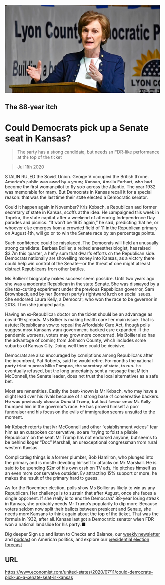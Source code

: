 ![](./images/20200711_USP005_0.jpg)

## The 88-year itch

# Could Democrats pick up a Senate seat in Kansas?

> The party has a strong candidate, but needs an FDR-like performance at the top of the ticket

> Jul 11th 2020

STALIN RULED the Soviet Union. George V occupied the British throne. America’s public was awed by a young Kansan, Amelia Earhart, who had become the first woman pilot to fly solo across the Atlantic. The year 1932 was memorable for many. But Democrats in Kansas recall it for a special reason: that was the last time their state elected a Democratic senator.

Could it happen again in November? Kris Kobach, a Republican and former secretary of state in Kansas, scoffs at the idea. He campaigned this week in Topeka, the state capital, after a weekend of attending Independence Day parades and picnics. “It won’t be 1932 again,” he said, predicting that he, or whoever else emerges from a crowded field of 11 in the Republican primary on August 4th, will go on to win the Senate race by ten percentage points.

Such confidence could be misplaced. The Democrats will field an unusually strong candidate. Barbara Bollier, a retired anaesthesiologist, has raised $3.7m this quarter, a hefty sum that dwarfs efforts on the Republican side. Democrats nationally are shovelling money into Kansas, as a victory there could help win control of the Senate—or the threat of one might at least distract Republicans from other battles.

Ms Bollier’s biography makes success seem possible. Until two years ago she was a moderate Republican in the state Senate. She was dismayed by a dire tax-cutting experiment under the previous Republican governor, Sam Brownback, and by her (former) party’s rightward lurch on social issues. She endorsed Laura Kelly, a Democrat, who won the race to be governor in 2018. Then she jumped party.

Having an ex-Republican doctor on the ticket should be an advantage as covid-19 spreads. Ms Bollier is making health care her main issue. That is astute: Republicans vow to repeal the Affordable Care Act, though polls suggest most Kansans want government-backed care expanded. If the pandemic worsens, voters may grow more concerned. Ms Bollier also has the advantage of coming from Johnson County, which includes some suburbs of Kansas City. Doing well there could be decisive.

Democrats are also encouraged by conniptions among Republicans after the incumbent, Pat Roberts, said he would retire. For months the national party tried to press Mike Pompeo, the secretary of state, to run. He eventually refused, but the long uncertainty sent a message that Mitch McConnell, the Senate leader, does not trust the local alternatives as a safe bet.

Most are nonentities. Easily the best-known is Mr Kobach, who may have a slight lead over his rivals because of a strong base of conservative backers. He was previously close to Donald Trump, but lost favour once Ms Kelly thumped him in the governor’s race. He has proved himself a poor fundraiser and his focus on the evils of immigration seems unsuited to the moment.

Mr Kobach retorts that Mr McConnell and other “establishment voices” fear him as an outspoken conservative, so are “trying to foist a pliable Republican” on the seat. Mr Trump has not endorsed anyone, but seems to be behind Roger “Doc” Marshall, an unexceptional congressman from rural western Kansas.

Complicating things is a former plumber, Bob Hamilton, who plunged into the primary and is mostly devoting himself to attacks on Mr Marshall. He is said to be spending $2m of his own cash on TV ads. He pitches himself as an even more conservative outsider. By attracting 15% support or more, he makes the result of the primary hard to guess.

As for the November election, polls show Ms Bollier as likely to win as any Republican. Her challenge is to sustain that after August, once she faces a single opponent. If she really is to end the Democrats’ 88-year losing streak in Kansas, she probably needs Mr Trump’s popularity to dip more. Because voters seldom now split their ballots between president and Senate, she needs more Kansans to think again about the top of the ticket. That was the formula in 1932, after all. Kansas last got a Democratic senator when FDR won a national landslide for his party. ■

Dig deeper:Sign up and listen to Checks and Balance, our [weekly newsletter](https://www.economist.com//checksandbalance/) and [podcast](https://www.economist.com//podcasts/2020/07/17/checks-and-balance-our-weekly-podcast-on-american-politics) on American politics, and explore our [presidential election forecast](https://www.economist.com/https://projects.economist.com/us-2020-forecast/president)

## URL

https://www.economist.com/united-states/2020/07/11/could-democrats-pick-up-a-senate-seat-in-kansas
